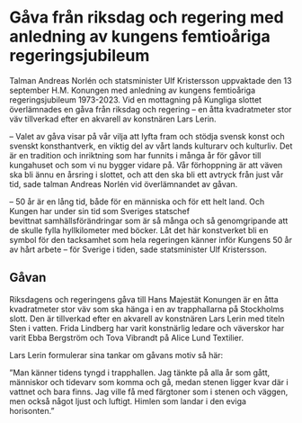 # Gåva från riksdag och regering med anledning av kungens femtioåriga regeringsjubileum

Talman Andreas Norlén och statsminister Ulf Kristersson uppvaktade den 13 september H.M. Konungen med anledning av kungens femtioåriga regeringsjubileum 1973-2023. Vid en mottagning på Kungliga slottet överlämnades en gåva från riksdag och regering – en åtta kvadratmeter stor väv tillverkad efter en akvarell av konstnären Lars Lerin.

– Valet av gåva visar på vår vilja att lyfta fram och stödja svensk konst och svenskt konsthantverk, en viktig del av vårt lands kulturarv och kulturliv. Det är en tradition och inriktning som har funnits i många år för gåvor till kungahuset och som vi nu bygger vidare på. Vår förhoppning är att väven ska bli ännu en årsring i slottet, och att den ska bli ett avtryck från just vår tid, sade talman Andreas Norlén vid överlämnandet av gåvan.

– 50 år är en lång tid, både för en människa och för ett helt land. Och Kungen har under sin tid som Sveriges statschef bevittnat samhällsförändringar som är så många och så genomgripande att de skulle fylla hyllkilometer med böcker. Låt det här konstverket bli en symbol för den tacksamhet som hela regeringen känner inför Kungens 50 år av hårt arbete – för Sverige i tiden, sade statsminister Ulf Kristersson.

## Gåvan

Riksdagens och regeringens gåva till Hans Majestät Konungen är en åtta kvadratmeter stor väv som ska hänga i en av trapphallarna på Stockholms slott. Den är tillverkad efter en akvarell av konstnären Lars Lerin med titeln Sten i vatten. Frida Lindberg har varit konstnärlig ledare och väverskor har varit Ebba Bergström och Tova Vibrandt på Alice Lund Textilier.

Lars Lerin formulerar sina tankar om gåvans motiv så här:

”Man känner tidens tyngd i trapphallen. Jag tänkte på alla år som gått, människor och tidevarv som komma och gå, medan stenen ligger kvar där i vattnet och bara finns. Jag ville få med färgtoner som i stenen och väggen, men också något ljust och luftigt. Himlen som landar i den eviga horisonten.”
